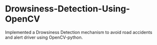 # Drowsiness-Detection-Using-OpenCV
Implemented a Drowsiness Detection mechanism to avoid road accidents and alert driver using OpenCV-python.
